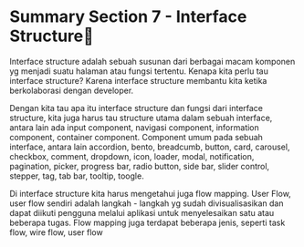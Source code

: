 # Summary Section 7 - Interface Structure:rocket:

Interface structure adalah sebuah susunan dari berbagai macam komponen yg menjadi suatu halaman atau fungsi tertentu. Kenapa kita perlu tau interface structure? Karena interface structure membantu kita ketika berkolaborasi dengan developer.<p>
</p>
Dengan kita tau apa itu interface structure dan fungsi dari interface structure, kita juga harus tau structure utama dalam sebuah interface, antara lain ada input component, navigasi component, information component, container component. Component umum pada sebuah interface, antara lain accordion, bento, breadcumb, button, card, carousel, checkbox, comment, dropdown, icon, loader, modal, notification, pagination, picker, progress bar, radio button, side bar, slider control, stepper, tag, tab bar, tooltip, toogle.<p>
  
Di interface structure kita harus mengetahui juga flow mapping. User Flow, user flow sendiri adalah langkah - langkah yg sudah divisualisasikan dan dapat diikuti pengguna melalui aplikasi untuk menyelesaikan satu atau beberapa tugas. Flow mapping juga terdapat beberapa jenis, seperti task flow, wire flow, user flow
